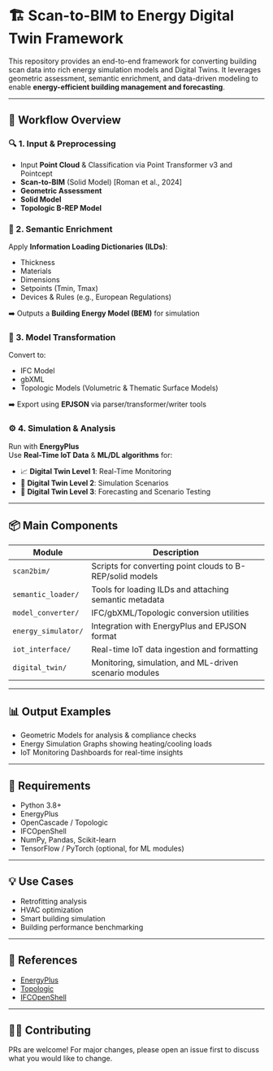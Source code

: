 # 🏗️ Scan-to-BIM to Energy Digital Twin Framework

This repository provides an end-to-end framework for converting building scan data into rich energy simulation models and Digital Twins. It leverages geometric assessment, semantic enrichment, and data-driven modeling to enable **energy-efficient building management and forecasting**.

---

## 🚀 Workflow Overview

### 🔍 1. Input & Preprocessing
- Input **Point Cloud** & Classification via Point Transformer v3 and Pointcept
- **Scan-to-BIM** (Solid Model) [Roman et al., 2024]
- **Geometric Assessment**
- **Solid Model**
- **Topologic B-REP Model**

### 🧠 2. Semantic Enrichment
Apply **Information Loading Dictionaries (ILDs)**:
- Thickness  
- Materials  
- Dimensions  
- Setpoints (Tmin, Tmax)  
- Devices & Rules (e.g., European Regulations)

➡️ Outputs a **Building Energy Model (BEM)** for simulation

### 🧱 3. Model Transformation
Convert to:
- IFC Model  
- gbXML  
- Topologic Models (Volumetric & Thematic Surface Models)

➡️ Export using **EPJSON** via parser/transformer/writer tools

### ⚙️ 4. Simulation & Analysis
Run with **EnergyPlus**  
Use **Real-Time IoT Data** & **ML/DL algorithms** for:

- 📈 **Digital Twin Level 1**: Real-Time Monitoring  
- 🧪 **Digital Twin Level 2**: Simulation Scenarios  
- 🔮 **Digital Twin Level 3**: Forecasting and Scenario Testing

---

## 📦 Main Components

| Module             | Description                                                |
|-------------------|------------------------------------------------------------|
| `scan2bim/`        | Scripts for converting point clouds to B-REP/solid models |
| `semantic_loader/` | Tools for loading ILDs and attaching semantic metadata     |
| `model_converter/` | IFC/gbXML/Topologic conversion utilities                   |
| `energy_simulator/`| Integration with EnergyPlus and EPJSON format              |
| `iot_interface/`   | Real-time IoT data ingestion and formatting                |
| `digital_twin/`    | Monitoring, simulation, and ML-driven scenario modules     |

---

## 📊 Output Examples

- Geometric Models for analysis & compliance checks  
- Energy Simulation Graphs showing heating/cooling loads  
- IoT Monitoring Dashboards for real-time insights  

---

## 🔧 Requirements

- Python 3.8+  
- EnergyPlus  
- OpenCascade / Topologic  
- IFCOpenShell  
- NumPy, Pandas, Scikit-learn  
- TensorFlow / PyTorch (optional, for ML modules)  

---

## 💡 Use Cases

- Retrofitting analysis  
- HVAC optimization  
- Smart building simulation  
- Building performance benchmarking  

---

## 📎 References

- [EnergyPlus](https://energyplus.net/)  
- [Topologic](https://topologic.app/)  
- [IFCOpenShell](https://ifcopenshell.org/)  

---

## 👨‍💻 Contributing

PRs are welcome! For major changes, please open an issue first to discuss what you would like to change.

